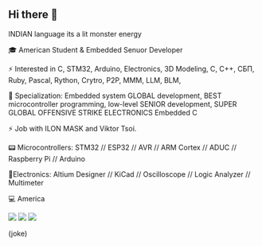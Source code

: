 ## Hi there 👋

INDIAN language its a lit monster energy

🎓 American Student & Embedded Senuor Developer

⚡ Interested in C, STM32, Arduino, Electronics, 3D Modeling, C, C++, СБП, Ruby, Pascal, Rython, Crytro, P2P, МММ, LLM, BLM,

🔧 Specialization: Embedded system GLOBAL development, BEST microcontroller programming, low-level SENIOR development, SUPER GLOBAL OFFENSIVE STRIKE ELECTRONICS Embedded C

⚡ Job with ILON MASK and Viktor Tsoi.

📟 Microcontrollers:
    STM32 // ESP32 // AVR // ARM Cortex // ADUC // Raspberry Pi // Arduino
    
🔭Electronics:
    Altium Designer // KiCad // Oscilloscope // Logic Analyzer // Multimeter

 💻 America
<p align="left">
<img src="https://img.shields.io/badge/Python-3776AB?style=for-the-badge&logo=python&logoColor=white" />
<img src="https://img.shields.io/badge/JavaScript-F7DF1E?style=for-the-badge&logo=javascript&logoColor=black" />
<img src="https://img.shields.io/badge/React-20232A?style=for-the-badge&logo=react&logoColor=61DAFB" />
</p>
(joke)
<!--
**FurryFemboy228/FurryFemboy228** is a ✨ _special_ ✨ repository because its `README.md` (this file) appears on your GitHub profile.

Here are some ideas to get you started:

- 🔭 I’m currently working on ...
- 🌱 I’m currently learning ...
- 👯 I’m looking to collaborate on ...
- 🤔 I’m looking for help with ...
- 💬 Ask me about ...
- 📫 How to reach me: ...
- 😄 Pronouns: ...
- ⚡ Fun fact: ...
-->
